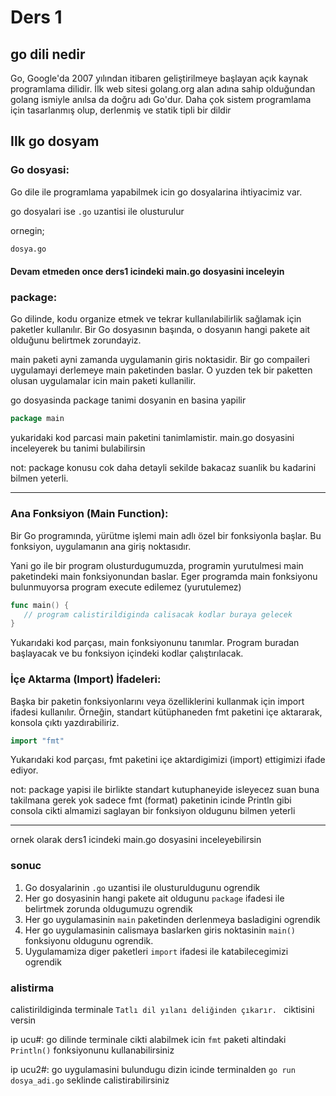 # Ders 1

## go dili nedir

Go, Google'da 2007 yılından itibaren geliştirilmeye başlayan açık kaynak programlama dilidir. İlk web sitesi golang.org alan adına sahip olduğundan golang ismiyle anılsa da doğru adı Go'dur. Daha çok sistem programlama için tasarlanmış olup, derlenmiş ve statik tipli bir dildir

## Ilk go dosyam

### Go dosyasi:
Go dile ile programlama yapabilmek icin go dosyalarina ihtiyacimiz var.

go dosyalari ise `.go` uzantisi ile olusturulur

ornegin;
```cmd
dosya.go
```

#### Devam etmeden once ders1 icindeki main.go dosyasini inceleyin

### package:
Go dilinde, kodu organize etmek ve tekrar kullanılabilirlik sağlamak için paketler kullanılır. Bir Go dosyasının başında, o dosyanın hangi pakete ait olduğunu belirtmek zorundayiz. 

main paketi ayni zamanda uygulamanin giris noktasidir. Bir go compaileri uygulamayi derlemeye main paketinden baslar. O yuzden tek bir paketten olusan uygulamalar icin main paketi kullanilir.


go dosyasinda package tanimi dosyanin en basina yapilir
```go
package main
```
yukaridaki kod parcasi main paketini tanimlamistir. main.go dosyasini inceleyerek bu tanimi bulabilirsin

not: package konusu cok daha detayli sekilde bakacaz suanlik bu kadarini bilmen yeterli. 

----



### Ana Fonksiyon (Main Function):

Bir Go programında, yürütme işlemi main adlı özel bir fonksiyonla başlar. Bu fonksiyon, uygulamanın ana giriş noktasıdır.

Yani go ile bir program olusturdugumuzda, programin yurutulmesi main paketindeki main fonksiyonundan baslar. Eger programda main fonksiyonu bulunmuyorsa program execute  edilemez (yurutulemez)


```go
func main() {
   // program calistirildiginda calisacak kodlar buraya gelecek
}
```

Yukarıdaki kod parçası, main fonksiyonunu tanımlar. Program buradan başlayacak ve bu fonksiyon içindeki kodlar çalıştırılacak.


### İçe Aktarma (Import) İfadeleri:

Başka bir paketin fonksiyonlarını veya özelliklerini kullanmak için import ifadesi kullanılır. Örneğin, standart kütüphaneden fmt paketini içe aktararak, konsola çıktı yazdırabiliriz.

```go
import "fmt"
```

Yukarıdaki kod parçası, fmt paketini içe aktardigimizi (import) ettigimizi ifade ediyor.


not: package yapisi ile birlikte standart kutuphaneyide isleyecez suan buna takilmana gerek yok sadece fmt (format) paketinin icinde Println gibi consola cikti almamizi saglayan bir fonksiyon oldugunu bilmen yeterli

---

ornek olarak ders1 icindeki main.go dosyasini inceleyebilirsin


### sonuc

1. Go dosyalarinin `.go` uzantisi ile olusturuldugunu ogrendik
2. Her go dosyasinin hangi pakete ait oldugunu `package` ifadesi ile belirtmek zorunda oldugumuzu ogrendik
3. Her go uygulamasinin `main` paketinden derlenmeya basladigini ogrendik
4. Her go uygulamasinin calismaya baslarken giris noktasinin `main()` fonksiyonu oldugunu ogrendik.
5. Uygulamamiza diger paketleri `import` ifadesi ile katabilecegimizi ogrendik


### alistirma

calistirildiginda terminale `Tatlı dil yılanı deliğinden çıkarır. ` ciktisini versin

ip ucu#: go dilinde terminale cikti alabilmek icin `fmt` paketi altindaki `Println()` fonksiyonunu kullanabilirsiniz

ip ucu2#: go uygulamasini bulundugu dizin icinde terminalden `go run dosya_adi.go` seklinde calistirabilirsiniz 